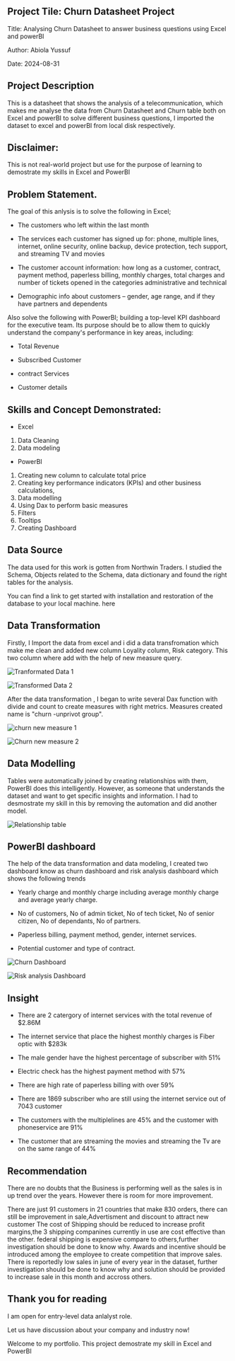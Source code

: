 ## Project Tile: Churn Datasheet Project
Title: Analysing Churn Datasheet to answer business questions using Excel and powerBI

Author: Abiola Yussuf

Date: 2024-08-31

## Project Description
This is a datasheet that shows the analysis of a telecommunication, which makes me analyse the data from Churn Datasheet and Churn table both on Excel and powerBI to solve different business questions,
I imported the dataset to excel and powerBI from local disk respectively.

## Disclaimer: 

This is not real-world project but use for the purpose of learning to demostrate my skills in Excel and PowerBI

## Problem Statement.

The goal of this anlysis is to solve the following in Excel;

- The customers who left within the last month

- The services each customer has signed up for: phone, multiple lines, internet, online security, online backup, device protection, tech support, and streaming TV and movies

- The customer account information: how long as a customer, contract, payment method, paperless billing, monthly charges, total charges and number of tickets opened in the categories administrative and technical

- Demographic info about customers – gender, age range, and if they have partners and dependents

Also solve the following with PowerBI; building a top-level KPI dashboard for the executive team. Its purpose should be to allow them to quickly understand the company's performance in key areas, including:

- Total Revenue

- Subscribed Customer
  
- contract Services
  
- Customer details
  
## Skills and Concept Demonstrated:

- Excel
1. Data Cleaning
2. Data modeling

- PowerBI
1. Creating new column to calculate total price
2. Creating key performance indicators (KPIs) and other business calculations,
3. Data modelling
4. Using Dax to perform basic measures
5. Filters
6. Tooltips
7. Creating Dashboard

## Data Source
The data used for this work is gotten from Northwin Traders. I studied the Schema, Objects related to the Schema, data dictionary and found the right tables for the analysis.

You can find a link to get started with installation and restoration of the database to your local machine. here

## Data Transformation

Firstly, I Import the data from excel and  i did a data transfromation which make me clean and added new column Loyality column, Risk category. This two column where add with the help of new measure query. 

![Tranformated Data 1](https://github.com/user-attachments/assets/f911393e-830c-4484-b3de-5f693249f844)

![Transformed Data 2](https://github.com/user-attachments/assets/9ac3b948-e36e-45aa-b786-f9a904eb3026)

After the data transformation , I began to write several Dax function with divide and count to create measures with right metrics. Measures created name is "churn -unprivot group".

![churn new measure 1](https://github.com/user-attachments/assets/3652c709-e6f9-4adc-82d7-e5237f88d539)

![Churn new measure 2](https://github.com/user-attachments/assets/3e549a97-e5ae-4c28-aa04-93cef2efa596)

## Data Modelling
Tables were automatically joined by creating relationships with them, PowerBI does this intelligently. However, as someone that understands the dataset and want to get specific insights and information. 
I had to desmostrate my skill in this by removing the automation and did another model.

![Relationship table](https://github.com/user-attachments/assets/bf52f0e8-1f6b-4ddf-8b67-a6e3f6af6be4)

## PowerBI dashboard 

The help of the data transformation and data modeling, I created two dashboard know as churn dashboard and risk analysis dashboard which shows the following trends

- Yearly charge and monthly charge including average monthly charge and average yearly charge.

- No of customers, No of admin ticket, No of tech ticket, No of senior citizen, No of dependants, No of partners.
  
- Paperless billing, payment method, gender, internet services.
  
- Potential customer and type of contract.

![Churn Dashboard](https://github.com/user-attachments/assets/de325534-7473-4f5c-a04e-e47345cd5d5e)


![Risk analysis Dashboard](https://github.com/user-attachments/assets/f1f3ae4d-a11b-4d86-912b-28f3cbb3a612)

## Insight

- There are 2 catergory of internet services with the total revenue of $2.86M

- The internet service that place the highest monthly charges is Fiber optic with $283k

- The male gender have the highest percentage of subscriber with 51% 

- Electric check has the highest payment method with 57%

- There are high rate of paperless billing with over 59%

- There are 1869 subscriber who are still using the internet service out of 7043 customer

- The customers with the multiplelines are 45% and the customer with phoneservice are 91%

- The customer that are streaming the movies and streaming the Tv are on the same range of 44%

## Recommendation

There are no doubts that the Business is performing well as the sales is in up trend over the years. However there is room for more improvement.

There are just 91 customers in 21 countries that make 830 orders, there can still be improvement in sale,Advertisment and discount to attract new customer
The cost of Shipping should be reduced to increase profit margins,the 3 shipping companines currently in use are cost effective than the other. federal shipping is expensive compare to others,further investigation should be done to know why.
Awards and incentive should be introduced among the employee to create competition that improve sales.
There is reportedly low sales in june of every year in the dataset, further investigation should be done to know why and solution should be provided to increase sale in this month and accross others.

## Thank you for reading

I am open for entry-level data anlalyst role.

Let us have discussion about your company and industry now!

Welcome to my portfolio. This project demostrate my skill in Excel and PowerBI





